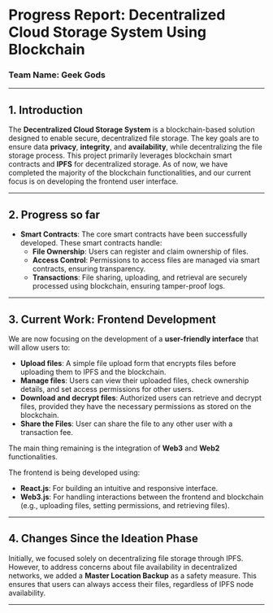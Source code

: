 # **Progress Report: Decentralized Cloud Storage System Using Blockchain**

### Team Name: Geek Gods 

---

## **1. Introduction**

The **Decentralized Cloud Storage System** is a blockchain-based solution designed to enable secure, decentralized file storage. The key goals are to ensure data **privacy**, **integrity**, and **availability**, while decentralizing the file storage process. This project primarily leverages blockchain smart contracts and **IPFS** for decentralized storage. As of now, we have completed the majority of the blockchain functionalities, and our current focus is on developing the frontend user interface.

---

## **2. Progress so far**

- **Smart Contracts**: The core smart contracts have been successfully developed. These smart contracts handle:
  - **File Ownership**: Users can register and claim ownership of files.
  - **Access Control**: Permissions to access files are managed via smart contracts, ensuring transparency.
  - **Transactions**: File sharing, uploading, and retrieval are securely processed using blockchain, ensuring tamper-proof logs.




---

## **3. Current Work: Frontend Development**

We are now focusing on the development of a **user-friendly interface** that will allow users to:
- **Upload files**: A simple file upload form that encrypts files before uploading them to IPFS and the blockchain.
- **Manage files**: Users can view their uploaded files, check ownership details, and set access permissions for other users.
- **Download and decrypt files**: Authorized users can retrieve and decrypt files, provided they have the necessary permissions as stored on the blockchain.
- **Share the Files**: User can share the file to any other user with a transaction fee.

The main thing remaining is the integration of **Web3** and **Web2** functionalities.

The frontend is being developed using:
- **React.js**: For building an intuitive and responsive interface.
- **Web3.js**: For handling interactions between the frontend and blockchain (e.g., uploading files, setting permissions, and retrieving files).



---


## **4. Changes Since the Ideation Phase**

Initially, we focused solely on decentralizing file storage through IPFS. However, to address concerns about file availability in decentralized networks, we added a **Master Location Backup** as a safety measure. This ensures that users can always access their files, regardless of IPFS node availability.

---



